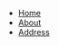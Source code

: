 <nav id="site-nav">
<ul>
<li><a href="Home">Home</a></li>
<li><a href="About">About</a></li>
<li><a href="Address">Address</a></li>
</ul>
</nav>
